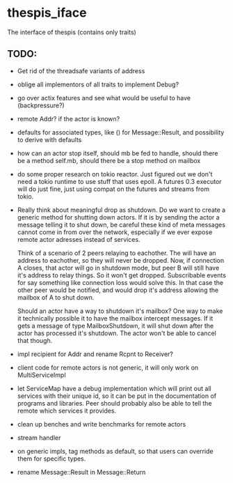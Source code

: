 # thespis_iface
The interface of thespis (contains only traits)


## TODO:

- Get rid of the threadsafe variants of address
- oblige all implementors of all traits to implement Debug?
- go over actix features and see what would be useful to have (backpressure?)
- remote Addr? if the actor is known?
- defaults for associated types, like () for Message::Result, and possibility to derive with defaults
- how can an actor stop itself, should mb be fed to handle, should there be a method self.mb, should there be a stop method on mailbox
- do some proper research on tokio reactor. Just figured out we don't need a tokio runtime to use stuff that uses epoll. A futures 0.3 executor will do just fine, just using compat on the futures and streams from tokio.
- Really think about meaningful drop as shutdown. Do we want to create a generic method for shutting down actors.
  If it is by sending the actor a message telling it to shut down, be careful these kind of meta messages cannot come
  in from over the network, especially if we ever expose remote actor adresses instead of services.

  Think of a scenario of 2 peers relaying to eachother. The will have an address to eachother, so they will never be
  dropped. Now, if connection A closes, that actor will go in shutdown mode, but peer B will still have it's address to
  relay things. So it won't get dropped. Subscribable events for say something like connection loss would solve this.
  In that case the other peer would be notified, and would drop it's address allowing the mailbox of A to shut down.

  Should an actor have a way to shutdown it's mailbox? One way to make it technically possible it to have the mailbox
  intercept messages. If it gets a message of type MailboxShutdown, it will shut down after the actor has processed
  it's shutdown. The actor won't be able to cancel that though.

- impl recipient for Addr and rename Rcpnt to Receiver?
- client code for remote actors is not generic, it will only work on MultiServiceImpl
- let ServiceMap have a debug implementation which will print out all services with their unique id, so it can be put
  in the documentation of programs and libraries. Peer should probably also be able to tell the remote which services
  it provides.
- clean up benches and write benchmarks for remote actors
- stream handler
- on generic impls, tag methods as default, so that users can override them for specific types.
- rename Message::Result in Message::Return


